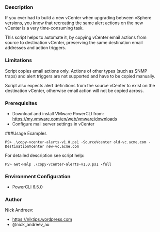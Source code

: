 ### Description

If you ever had to build a new vCenter when upgrading between vSphere versions, you know that recreating the same alert actions on the new vCenter is a very time-consuming task.

This script helps to automate it, by copying vCenter email actions from source to destination vCenter, preserving the same destination email addresses and action triggers.

### Limitations

Script copies email actions only. Actions of other types (such as SNMP traps) and alert triggers are not supported and have to be copied manually.

Script also expects alert definitions from the source vCenter to exist on the destination vCenter, otherwise email action will not be copied across.

### Prerequisites

* Download and install VMware PowerCLI from: https://my.vmware.com/en/web/vmware/downloads
* Configure mail server settings in vCenter

###Usage Examples

```
PS> .\copy-vcenter-alerts-v1.0.ps1 -SourceVcenter old-vc.acme.com -DestinationVcenter new-vc.acme.com
```

For detailed description see script help:

```
PS> Get-Help .\copy-vcenter-alerts-v1.0.ps1 -full
```

### Environment Configuration

* PowerCLI 6.5.0

### Author

Nick Andreev:

* https://niktips.wordpress.com
* @nick_andreev_au
